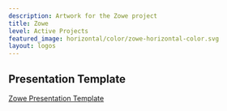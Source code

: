 ```yaml
---
description: Artwork for the Zowe project
title: Zowe
level: Active Projects
featured_image: horizontal/color/zowe-horizontal-color.svg
layout: logos
---
```


## Presentation Template

[Zowe Presentation Template](zowe-presentation-template.pptx)
